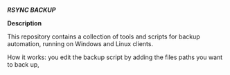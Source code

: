 ***RSYNC BACKUP***

**Description**

This repository contains a collection of tools and scripts for backup automation, running
on Windows and Linux clients.

How it works: you edit the backup script by adding the files paths you want to back up, 

